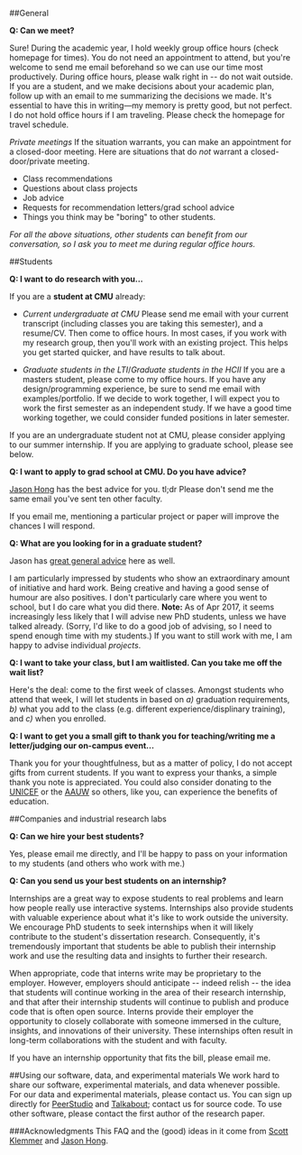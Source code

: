 ##General

**Q: Can we meet?**

Sure! During the academic year, I hold weekly group office hours (check homepage for times). You do not need an appointment to attend, but you're welcome to send me email beforehand so we can use our time most productively. During office hours, please walk right in -- do not wait outside. If you are a student, and we make decisions about your academic plan, follow up with an email to me summarizing the decisions we made. It's essential to have this in writing—my memory is pretty good, but not perfect. I do not hold office hours if I am traveling. Please check the homepage for travel schedule.

_Private meetings_
If the situation warrants, you can make an appointment for a closed-door meeting. Here are situations that do *not* warrant a closed-door/private meeting.

- Class recommendations
- Questions about class projects
- Job advice
- Requests for recommendation letters/grad school advice
- Things you think may be "boring" to other students.

*For all the above situations, other students can benefit from our conversation, so I ask you to meet me during regular office hours.*  

##Students

**Q: I want to do research with you...**

If you are a **student at CMU** already:

- _Current undergraduate at CMU_ Please send me email with your current transcript (including classes you are taking this semester), and a resume/CV. Then come to office hours. In most cases, if you work with my research group, then you'll work with an existing project. This helps you get started quicker, and have results to talk about.

- _Graduate students in the LTI_/_Graduate students in the HCII_ If you are a masters student, please come to my office hours. If you have any design/programming experience, be sure to send me email with examples/portfolio. If we decide to work together, I will expect you to work the first semester as an independent study. If we have a good time working together, we could consider funded positions in later semester.

If you are an undergraduate student not at CMU, please consider applying to our summer internship. If you are applying to graduate school, please see below.


**Q: I want to apply to grad school at CMU. Do you have advice?**

[Jason Hong](https://www.cs.cmu.edu/~jasonh/faq.html) has the best advice for you. tl;dr Please don't send me the same email you've sent ten other faculty.

If you email me, mentioning a particular project or paper will improve the chances I will respond.

**Q: What are you looking for in a graduate student?**

Jason has [great general advice](https://www.cs.cmu.edu/~jasonh/advice.html) here as well.

I am particularly impressed by students who show an extraordinary amount of initiative and hard work. Being creative and having a good sense of humour are also positives. I don't particularly care where you went to school, but I do care what you did there. **Note:** As of Apr 2017, it seems increasingly less likely that I will advise new PhD students, unless we have talked already. (Sorry, I'd like to do a good job of advising, so I need to spend enough time with my students.) If you want to still work with me, I am happy to advise individual _projects_.

**Q: I want to take your class, but I am waitlisted. Can you take me off the wait list?**

Here's the deal: come to the first week of classes. Amongst students who attend that week, I will let students in based on _a)_ graduation requirements, _b)_ what you add to the class (e.g. different experience/displinary training), and _c)_ when you enrolled.

**Q: I want to get you a small gift to thank you for teaching/writing me a letter/judging our on-campus event...**

Thank you for your thoughtfulness, but as a matter of policy, I do not accept gifts from current students. If you want to express your thanks, a simple thank you note is appreciated. You could also consider donating to the [UNICEF](https://www.unicef.org/) or the [AAUW](http://www.aauw.org/) so others, like you, can experience the benefits of education.

##Companies and industrial research labs

**Q: Can we hire your best students?**

Yes, please email me directly, and I'll be happy to pass on your information to my students (and others who work with me.)

**Q: Can you send us your best students on an internship?**

Internships are a great way to expose students to real problems and learn how people really use interactive systems. Internships also provide students with valuable experience about what it's like to work outside the university. We encourage PhD students to seek internships when it will likely contribute to the student's dissertation research. Consequently, it's tremendously important that students be able to publish their internship work and use the resulting data and insights to further their research.

When appropriate, code that interns write may be proprietary to the employer. However, employers should anticipate -- indeed relish -- the idea that students will continue working in the area of their research internship, and that after their internship students will continue to publish and produce code that is often open source. Interns provide their employer the opportunity to closely collaborate with someone immersed in the culture, insights, and innovations of their university. These internships often result in long-term collaborations with the student and with faculty.

If you have an internship opportunity that fits the bill, please email me.

##Using our software, data, and experimental materials
We work hard to share our software, experimental materials, and data whenever possible. For our data and experimental materials, please contact us. You can sign up directly for [PeerStudio](https://www.peerstudio.org) and [Talkabout](https://talkabout.stanford.edu/); contact us for source code. To use other software, please contact the first author of the research paper.  


###Acknowledgments
This FAQ and the (good) ideas in it come from [Scott Klemmer](http://d.ucsd.edu/srk/) and [Jason Hong](http://www.cs.cmu.edu/~jasonh/).
